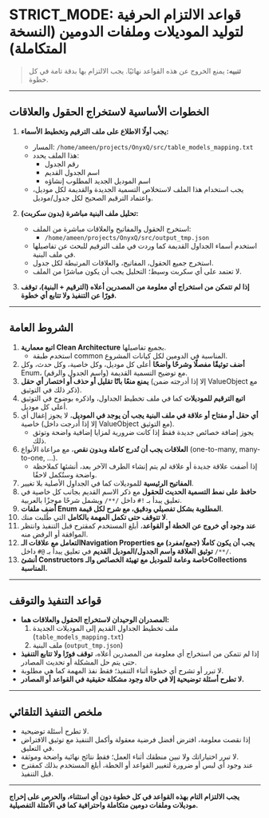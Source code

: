 # STRICT_MODE: قواعد الالتزام الحرفية لتوليد الموديلات وملفات الدومين (النسخة المتكاملة)

> **تنبيه:** يمنع الخروج عن هذه القواعد نهائيًا. يجب الالتزام بها بدقة تامة في كل خطوة.

---

## الخطوات الأساسية لاستخراج الحقول والعلاقات

1. **يجب أولًا الاطلاع على ملف الترقيم وتخطيط الأسماء:**
   - المسار: `/home/ameen/projects/OnyxQ/src/table_models_mapping.txt`
   - هذا الملف يحدد:
     - رقم الجدول
     - اسم الجدول القديم
     - اسم الموديل الجديد المطلوب إنشاؤه
   - يجب استخدام هذا الملف لاستخلاص التسمية الجديدة والقديمة لكل موديل، واعتماد الترقيم الصحيح لكل جدول/موديل.

2. **تحليل ملف البنية مباشرة (بدون سكربت):**
   - استخرج الحقول والمفاتيح والعلاقات مباشرة من الملف:
     - `/home/ameen/projects/OnyxQ/src/output_tmp.json`
   - استخدم أسماء الجداول القديمة كما وردت في ملف الترقيم للبحث عن تفاصيلها في ملف البنية.
   - استخرج جميع الحقول، المفاتيح، والعلاقات المرتبطة لكل جدول.
   - لا تعتمد على أي سكربت وسيط؛ التحليل يجب أن يكون مباشرًا من الملف.

3. **إذا لم تتمكن من استخراج أي معلومة من المصدرين أعلاه (الترقيم + البنية)، توقف فورًا عن التنفيذ ولا تتابع أي خطوة.**

---

## الشروط العامة

1. **اتبع معمارية Clean Architecture** بجميع تفاصيلها.  
   - استخدم طبقة common المناسبة في الدومين لكل كيانات المشروع.
3. **أضف توثيقًا مفصلًا وشرحًا واضحًا** أعلى كل موديل، وكل خاصية، وكل حدث، وكل Enum، مع توضيح التسمية القديمة (واسم الجدول والرقم).
4. **يمنع منعًا باتًا تقليل أو حذف أو اختصار أي حقل** (إلا إذا أدرجته ضمن ValueObject مع ذكر ذلك في التوثيق).
5. **اتبع الترقيم للموديلات** كما في ملف تخطيط الجداول، واذكره بوضوح في التوثيق أعلى كل موديل.
6. **أي حقل أو مفتاح أو علاقة في ملف البنية يجب أن يوجد في الموديل**، لا يجوز إغفال أي خاصية (إلا إذا أدرجت داخل ValueObject مع التوثيق).
   - يجوز إضافة خصائص جديدة فقط إذا كانت ضرورية لمزايا إضافية واضحة وتوثق ذلك.
7. **العلاقات يجب أن تُدرج كاملة وبدون نقص**، مع مراعاة الأنواع (one-to-many, many-to-one, ...).
   - إذا أضفت علاقة جديدة أو علاقة لم يتم إنشاء الطرف الآخر بعد، أنشئها كملاحظة واضحة وستُكمل لاحقًا.
9. **المفاتيح الرئيسية** للموديلات كما في الجداول الأصلية بلا تغيير.
10. **حافظ على نمط التسمية الحديث للحقول** مع ذكر الاسم القديم بجانب كل خاصية في تعليق يبدأ بـ `!#` داخل `/**/` ويشمل شرحًا موجزًا بالعربية.
11. **أضف ملفات Enum المطلوبة بشكل تفصيلي ودقيق، مع شرح لكل قيمة**.
12. **لا تتوقف حتى تكمل المهمة بالكامل** التي طُلبت منك.
14. **عند وجود أي خروج عن الخطة أو القواعد**، أبلغ المستخدم كمقترح قبل التنفيذ وانتظر الموافقة أو الرفض منه.
15. **التعامل مع علاقات الـNavigation Properties يجب أن يكون كاملًا (جمع/مفرد) مع توثيق العلاقة واسم الجدول/الموديل القديم** في تعليق يبدأ بـ `@#` داخل `/**/`.
16. **أنشئ Constructors خاصة وعامة للموديل مع تهيئة الخصائص والـCollections المناسبة.**

---

## قواعد التنفيذ والتوقف

- **المصدران الوحيدان لاستخراج الحقول والعلاقات هما:**  
  1. ملف تخطيط الجداول القديم إلى الموديلات الجديدة (`table_models_mapping.txt`)
  2. ملف البنية (`output_tmp.json`)
- إذا لم تتمكن من استخراج أي معلومة من المصدرين أعلاه، **توقف فورًا ولا تتابع التنفيذ** حتى يتم حل المشكلة أو تحديث المصادر.
- لا تبرر أو تشرح أي خطوة أثناء التنفيذ؛ فقط نفذ المهمة كما هي مطلوبة.
- **لا تطرح أسئلة توضيحية إلا في حالة وجود مشكلة حقيقية في القواعد أو المصادر.**

---

## ملخص التنفيذ التلقائي

- لا تطرح أسئلة توضيحية.
- إذا نقصت معلومة، افترض أفضل فرضية معقولة وأكمل التنفيذ مع توثيق الافتراض في التعليق.
- لا تبرر اختياراتك ولا تبين منطقك أثناء العمل؛ فقط نتائج نهائية واضحة وموثقة.
- عند وجود أي لبس أو ضرورة لتغيير القواعد أو الخطة، أبلغ المستخدم بذلك كمقترح قبل التنفيذ.

---

**يجب الالتزام التام بهذه القواعد في كل خطوة دون أي استثناء، والحرص على إخراج موديلات وملفات دومين متكاملة واحترافية كما في الأمثلة التفصيلية.**